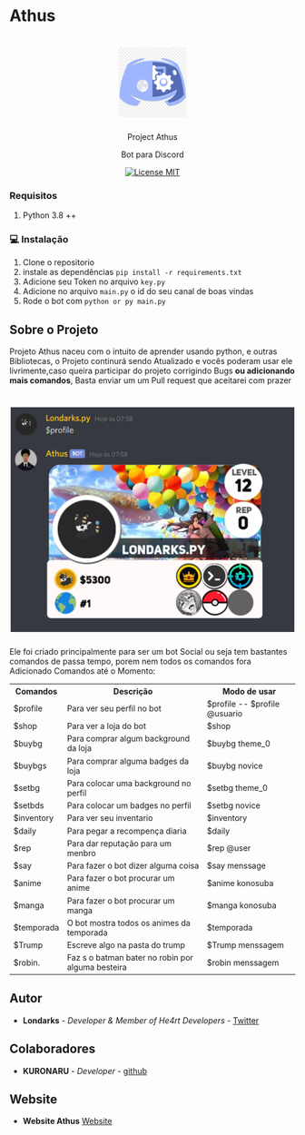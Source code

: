 # Athus

<h1 align="center">
  <img src="./img/demo/discord.png" alt="php" width="120">
</h1>
<p align="center">Project Athus</p>
<p align="center">Bot para Discord</p>

<p align="center">
  <a href="https://opensource.org/licenses/MIT">
    <img src="https://img.shields.io/badge/License-MIT-blue.svg" alt="License MIT">
  </a>
</p>


### Requisitos
1. Python 3.8 ++

### :computer: Instalação
 
1. Clone o repositorio
2. instale as dependências ``` pip install -r requirements.txt  ```
3. Adicione seu Token no arquivo ```key.py```
4. Adicione no arquivo ```main.py```  o id do seu canal de boas vindas
5. Rode o bot com  ``` python or py main.py ```

## Sobre o Projeto

Projeto Athus naceu com o intuito de aprender usando python, e outras Bibliotecas,
o Projeto continurá sendo Atualizado e vocês poderam usar ele livrimente,caso queira participar do
projeto corrigindo Bugs **ou adicionando mais comandos**, Basta enviar um um Pull request que aceitarei com prazer

<h1 align="center">
  <img src="./img/demo/profile.png" alt="php" width="500">
</h1>

Ele foi criado principalmente para ser um bot Social ou seja tem bastantes comandos de passa tempo,
porem nem todos os comandos fora Adicionado Comandos até o Momento:

<table id="t01">
  <tr>
    <th>Comandos</th>
    <th>Descrição</th> 
    <th>Modo de usar</th>
  </tr>
  <tr>
    <td>$profile</td>
    <td>Para ver seu perfil no  bot</td>
    <td>$profile -- $profile @usuario </td>
  </tr>
  <tr>
    <td>$shop</td>
    <td>Para ver a loja do bot</td>
    <td>$shop</td>
  </tr>
  <tr>
    <td>$buybg</td>
    <td>Para comprar algum background da loja</td>
    <td>$buybg theme_0</td>
  </tr>
  <tr>
    <td>$buybgs</td>
    <td>Para comprar alguma badges da loja</td>
    <td>$buybg novice</td>
  </tr>
  <tr>
    <td>$setbg</td>
    <td>Para colocar uma background no perfil</td>
    <td>$setbg theme_0</td>
  </tr>
  <tr>
    <td>$setbds</td>
    <td>Para colocar um badges no perfil</td>
    <td>$setbg novice</td>
  </tr>
  <tr>
    <td>$inventory</td>
    <td>Para ver seu inventario</td>
    <td >$inventory</td>
  </tr>
  <tr>
    <td>$daily</td>
    <td>Para pegar a recompença diaria</td>
    <td >$daily</td>
  </tr>
  <tr>
    <td>$rep</td>
    <td>Para dar reputação para um menbro</td>
    <td >$rep @user</td>
  </tr>
  <tr>
    <td>$say</td>
    <td>Para fazer o bot dizer alguma coisa</td>
    <td >$say menssage</td>
  </tr>
  <tr>
    <td>$anime</td>
    <td>Para fazer o bot procurar um anime</td>
    <td >$anime konosuba</td>
  </tr>
  <tr>
    <td>$manga</td>
    <td>Para fazer o bot procurar um manga</td>
    <td >$manga konosuba</td>
  </tr>
  <tr>
    <td>$temporada</td>
    <td>O bot mostra todos os animes da temporada</td>
    <td >$temporada</td>
  </tr>
  <tr>
    <td>$Trump</td>
    <td>Escreve algo na pasta do trump</td>
    <td >$Trump menssagem</td>
  </tr>
  <tr>
    <td>$robin.</td>
    <td>Faz s o batman bater no robin por alguma besteira</td>
    <td >$robin menssagem</td>
  </tr>
</table>

## Autor
- **Londarks** - _Developer & Member of He4rt Developers_ - [Twitter](https://twitter.com/londarks)

## Colaboradores
- **KURONARU** - _Developer_ - [github](https://github.com/KURONARU96)

## Website
- **Website Athus** [Website](https://athusbot.github.io)
